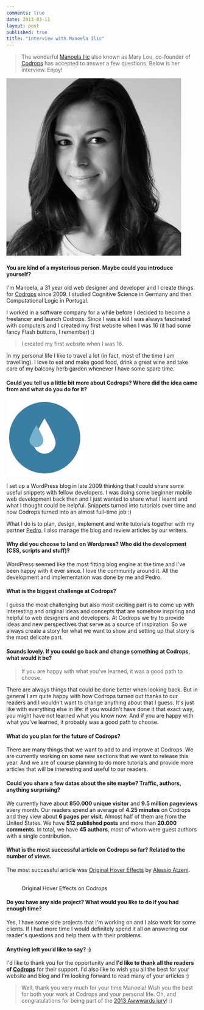```yaml
---
comments: true
date: 2013-03-11
layout: post
published: true
title: "Interview with Manoela Ilic"
---
```


> The wonderful [Manoela Ilic](https://twitter.com/crnacura) also known as Mary Lou, co-founder of [Codrops](http://tympanus.net/codrops/) has accepted to answer a few questions. Below is her interview. Enjoy!

<img class="pull-image--left" src="/images/interview-manoela-ilic__manoela.jpg" alt="Photo Manoela Ilic" />

#### You are kind of a mysterious person. Maybe could you introduce yourself?

I'm Manoela, a 31 year old web designer and developer and I create things for [Codrops](http://tympanus.net/codrops/) since 2009. I studied Cognitive Science in Germany and then Computational Logic in Portugal.

I worked in a software company for a while before I decided to become a freelancer and launch Codrops. Since I was a kid I was always fascinated with computers and I created my first website when I was 16 (it had some fancy Flash buttons, I remember) :)

<blockquote class="pull-quote--right">I created my first website when I was 16.</blockquote>

In my personal life I like to travel a lot (in fact, most of the time I am travelling). I love to eat and make good food, drink a great wine and take care of my balcony herb garden whenever I have some spare time.

#### Could you tell us a little bit more about Codrops? Where did the idea came from and what do you do for it?

<img class="pull-image--left" src="/images/interview-manoela-ilic__codrops.png" alt="Codrops logo" />

I set up a WordPress blog in late 2009 thinking that I could share some useful snippets with fellow developers. I was doing some beginner mobile web development back then and I just wanted to share what I learnt and what I thought could be helpful. Snippets turned into tutorials over time and now Codrops turned into an almost full-time job :)  

What I do is to plan, design, implement and write tutorials together with my partner [Pedro](https://twitter.com/o_telho). I also manage the blog and review articles by our writers.

#### Why did you choose to land on Wordpress? Who did the development (CSS, scripts and stuff)?

WordPress seemed like the most fitting blog engine at the time and I've been happy with it ever since. I love the community around it. 
All the development and implementation was done by me and Pedro.

#### What is the biggest challenge at Codrops?

I guess the most challenging but also most exciting part is to come up with interesting and original ideas and concepts that are somehow inspiring and helpful to web designers and developers. At Codrops we try to provide ideas and new perspectives that serve as a source of inspiration. So we always create a story for what we want to show and setting up that story is the most delicate part. 

#### Sounds lovely. If you could go back and change something at Codrops, what would it be?

<blockquote class="pull-quote--right">If you are happy with what you've learned, it was a good path to choose.</blockquote>

There are always things that could be done better when looking back. But in general I am quite happy with how Codrops turned out thanks to our readers and I wouldn't want to change anything about that I guess. It's just like with everything else in life: if you wouldn't have done it that exact way, you might have not learned what you know now. And if you are happy with what you've learned, it probably was a good path to choose. 

#### What do you plan for the future of Codrops?

There are many things that we want to add to and improve at Codrops. We are currently working on some new sections that we want to release this year. And we are of course planning to do more tutorials and provide more articles that will be interesting and useful to our readers.

#### Could you share a few datas about the site maybe? Traffic, authors, anything surprising? 

We currently have about **850.000 unique visitor** and **9.5 million pageviews** every month. Our readers spend an average of **4.25 minutes** on Codrops and they view about **6 pages per visit**. Almost half of them are from the United States. We have **512 published posts** and more than **20.000 comments**. In total, we have **45 authors**, most of whom were guest authors with a single contribution. 

#### What is the most successful article on Codrops so far? Related to the number of views. 

The most successful article was [Original Hover Effects](http://tympanus.net/codrops/2011/11/02/original-hover-effects-with-css3/) by [Alessio Atzeni](https://twitter.com/Bluxart).

<figure class="figure">
<a href="http://tympanus.net/codrops/2011/11/02/original-hover-effects-with-css3/"><img src="http://cdn2.tympanus.net/codrops/wp-content/uploads/2011/11/OriginalHoverEffects.jpg?84cd58" alt=""></a>
<figcaption>Original Hover Effects on Codrops</figcaption>
</figure>

#### Do you have any side project? What would you like to do if you had enough time? 

Yes, I have some side projects that I'm working on and I also work for some clients. If I had more time I would definitely spend it all on answering our reader's questions and help them with their problems. 

#### Anything left you’d like to say? :) 

I'd like to thank you for the opportunity and **I'd like to thank all the readers of [Codrops](http://tympanus.com/codrops/)** for their support. I'd also like to wish you all the best for your website and blog and I'm looking forward to read many of your articles :)

> Well, thank you very much for your time Manoela! Wish you the best for both your work at Codrops and your personal life. Oh, and congratulations for being part of the [2013 Awwwards jury](http://www.awwwards.com/jury/2013)! :)

